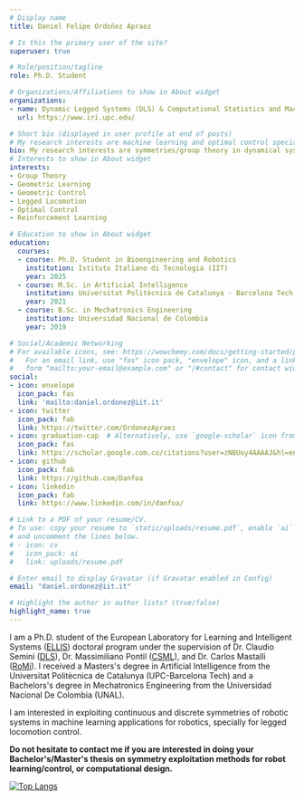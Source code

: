 ```yaml
---
# Display name
title: Daniel Felipe Ordoñez Apraez

# Is this the primary user of the site?
superuser: true

# Role/position/tagline
role: Ph.D. Student

# Organizations/Affiliations to show in About widget
organizations:
- name: Dynamic Legged Systems (DLS) & Computational Statistics and Machine Learning (CSML)
  url: https://www.iri.upc.edu/

# Short bio (displayed in user profile at end of posts)
# My research interests are machine learning and optimal control specially applied to legged locomotion, dexterous manipulation, reinforcement learning, and most applications aimed to close the performance gap between nature and robotics systems.
bio: My research interests are symmetries/group theory in dynamical systems, control theory and machine learning specially fpr applications aimed to close the performance gap between nature and robotics systems in locomotion and manipulation.
# Interests to show in About widget
interests:
- Group Theory 
- Geometric Learning 
- Geometric Control 
- Legged Locomotion
- Optimal Control
- Reinforcement Learning

# Education to show in About widget
education:
  courses:
  - course: Ph.D. Student in Bioengineering and Robotics
    institution: Istituto Italiano di Tecnologia (IIT)
    year: 2025
  - course: M.Sc. in Artificial Intelligence
    institution: Universitat Politècnica de Catalunya - Barcelona Tech
    year: 2021
  - course: B.Sc. in Mechatronics Engineering
    institution: Universidad Nacional de Colombia
    year: 2019

# Social/Academic Networking
# For available icons, see: https://wowchemy.com/docs/getting-started/page-builder/#icons
#   For an email link, use "fas" icon pack, "envelope" icon, and a link in the
#   form "mailto:your-email@example.com" or "/#contact" for contact widget.
social:
- icon: envelope
  icon_pack: fas
  link: 'mailto:daniel.ordonez@iit.it'
- icon: twitter
  icon_pack: fab
  link: https://twitter.com/OrdonezApraez
- icon: graduation-cap  # Alternatively, use `google-scholar` icon from `ai` icon pack
  icon_pack: fas
  link: https://scholar.google.com.co/citations?user=zNBUoy4AAAAJ&hl=en
- icon: github
  icon_pack: fab
  link: https://github.com/Danfoa
- icon: linkedin
  icon_pack: fab
  link: https://www.linkedin.com/in/danfoa/

# Link to a PDF of your resume/CV.
# To use: copy your resume to `static/uploads/resume.pdf`, enable `ai` icons in `params.toml`,
# and uncomment the lines below.
# - icon: cv
#   icon_pack: ai
#   link: uploads/resume.pdf

# Enter email to display Gravatar (if Gravatar enabled in Config)
email: "daniel.ordonez@iit.it"

# Highlight the author in author lists? (true/false)
highlight_name: true
---
```

I am a Ph.D. student of the European Laboratory for Learning and Intelligent Systems ([ELLIS](https://ellis.eu/)) doctoral program under the supervision of Dr. Claudio Semini ([DLS](https://dls.iit.it/)), Dr. Massimiliano Pontil ([CSML](https://ucl-ellis.github.io/)), and Dr. Carlos Mastalli ([RoMi](https://www.romilab.org/)). I received a Masters's degree in Artificial Intelligence from the Universitat Politècnica de Catalunya (UPC-Barcelona Tech) and a Bachelors's degree in Mechatronics Engineering from the Universidad Nacional De Colombia (UNAL).

I am interested in exploiting continuous and discrete symmetries of robotic systems in machine learning applications for robotics, specially for legged locomotion control.

**Do not hesitate to contact me if you are interested in doing your Bachelor's/Master's thesis on symmetry exploitation methods for robot learning/control, or computational design.**

[![Top Langs](https://github-readme-stats.vercel.app/api/top-langs/?username=danfoa&hide=jupyter%20notebook&layout=compact&count_private=true)](https://github.com/Danfoa)

<!-- ![Anurag's GitHub stats](https://github-readme-stats.vercel.app/api?username=danfoa&show_icons=true&count_private=true&hide=contribs&hide_border=true) -->

<!-- {{<   icon name="download" pack="fas" >}} Download my {{< staticref "uploads/resume.pdf" "newtab" >}}resumé{{< /staticref >}}. -->
